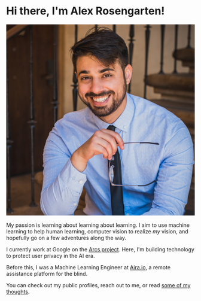 # Hi there, I'm Alex Rosengarten!

<img src="/assets/website-profile-square.png" title="A picture of me!" id="profile">

My passion is learning about learning about learning. I aim to use machine learning to help human learning,
computer vision to realize *my* vision, and hopefully go on a few adventures along the way.

I currently work at Google on the [Arcs project](https://github.com/PolymerLabs/arcs). 
Here, I'm building technology to protect user privacy in the AI era.

Before this, I was a Machine Learning Engineer at [Aira.io](https://aira.io), a remote assistance platform for the blind. 

You can check out my public profiles, reach out to me, or read [some of my thoughts](/blog).
<!--stackedit_data:
eyJoaXN0b3J5IjpbMTY0NjM4NTI2N119
-->